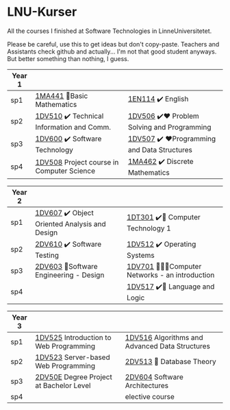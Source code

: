 # LNU-Kurser
All the courses I finished at Software Technologies in LinneUniversitetet. 

Please be careful, use this to get ideas but don't copy-paste. Teachers and Assistants check github and actually... I'm not that good student anyways. But better something than nothing, I guess. 


| Year 1        | | | 
| ------------- |-------------|----|
|sp1|[1MA441](https://github.com/LenaTevar/LNU-Kurser/blob/master/Kurser/NotFinished.md) :anger:Basic Mathematics |[1EN114](https://github.com/LenaTevar/LNU-Kurser/blob/master/Kurser/1EN114.md) :heavy_check_mark: English|
|sp2|[1DV510](https://github.com/LenaTevar/LNU-Kurser/tree/master/Kurser/1DV510) :heavy_check_mark: Technical Information and Comm.|[1DV506](https://github.com/LenaTevar/LNU-Kurser/tree/master/Kurser/1DV506) :heavy_check_mark::heart: Problem Solving and Programming|
|sp3|[1DV600](https://github.com/LenaTevar/LNU-Kurser/tree/master/Kurser/1DV600) :heavy_check_mark: Software Technology|[1DV507](https://github.com/LenaTevar/LNU-Kurser/tree/master/Kurser/1DV507) :heavy_check_mark: :heart:Programming and Data Structures|
|sp4|[1DV508](https://github.com/LenaTevar/LNU-Kurser/blob/master/Kurser/NotFinished.md) Project course in Computer Science|[1MA462](https://github.com/LenaTevar/LNU-Kurser/tree/master/Kurser/1MA462) :heavy_check_mark: Discrete Mathematics

|Year 2	| | | 
| ------------- |-------------|----|
|sp1|[1DV607](https://github.com/LenaTevar/LNU-Kurser/tree/master/Kurser/1DV607) :heavy_check_mark:  Object Oriented Analysis and Design|[1DT301](https://github.com/LenaTevar/LNU-Kurser/tree/master/Kurser/1DT301)  :heavy_check_mark::anger: Computer Technology 1|
|sp2|	[2DV610](https://github.com/LenaTevar/LNU-Kurser/tree/master/Kurser/2DV610) :heavy_check_mark: Software Testing 	|[1DV512](https://github.com/LenaTevar/LNU-Kurser/tree/master/Kurser/1DV512%20OS) :heavy_check_mark:  Operating Systems|
|sp3|	[2DV603](https://github.com/LenaTevar/LNU-Kurser/blob/master/Kurser/NotFinished.md) 🔄Software Engineering - Design	|[1DV701](https://github.com/LenaTevar/LNU-Kurser/blob/master/Kurser/NotFinished.md) 🔄:anger::anger:Computer Networks - an introduction|
|sp4|	|[1DV517](https://github.com/LenaTevar/LNU-Kurser/tree/master/Kurser/1DV517) :heavy_check_mark::anger: Language and Logic|


|Year 3|	 | | 
| ------------- |-------------|----|
|sp1|	[1DV525](https://github.com/LenaTevar/LNU-Kurser/blob/master/Kurser/NotFinished.md) Introduction to Web Programming	|[1DV516](https://github.com/LenaTevar/LNU-Kurser/blob/master/Kurser/NotFinished.md) Algorithms and Advanced Data Structures|
|sp2|	[1DV523](https://github.com/LenaTevar/LNU-Kurser/blob/master/Kurser/NotFinished.md) Server-based Web Programming	|[2DV513](https://github.com/LenaTevar/LNU-Kurser/blob/master/Kurser/NotFinished.md) :arrows_counterclockwise: Database Theory|
|sp3|	[2DV50E](https://github.com/LenaTevar/LNU-Kurser/blob/master/Kurser/NotFinished.md) Degree Project at Bachelor Level	| [2DV604](https://github.com/LenaTevar/LNU-Kurser/blob/master/Kurser/NotFinished.md) Software Architectures
|sp4|	| elective course|
